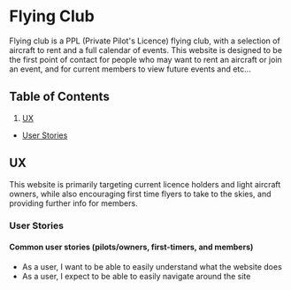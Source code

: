 # Flying Club

Flying club is a PPL (Private Pilot's Licence) flying club, with a selection of aircraft to rent and a full calendar of events. This website is designed to be the first point of contact for people who may want to rent an aircraft or join an event, and for current members to view future events and etc...

## Table of Contents
1. [UX](#ux)
  - [User Stories](#user-stories)

## UX

This website is primarily targeting current licence holders and light aircraft owners, while also encouraging first time flyers to take to the skies, and providing further info for members.

### User Stories
#### Common user stories (pilots/owners, first-timers, and members)
- As a user, I want to be able to  easily understand what the website does
- As a user, I expect to be able to easily navigate around the site
